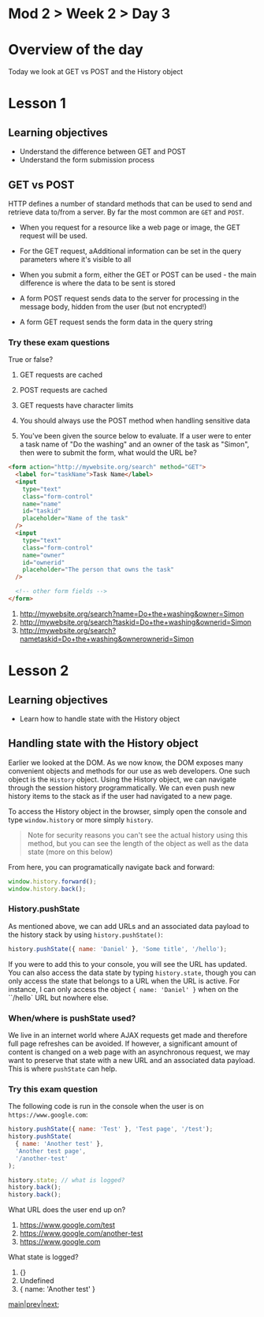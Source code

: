 # Mod 2 > Week 2 > Day 3

# Overview of the day

Today we look at GET vs POST and the History object

# Lesson 1

## Learning objectives

- Understand the difference between GET and POST
- Understand the form submission process

## GET vs POST

HTTP defines a number of standard methods that can be used to send and retrieve data to/from a server. By far the most common are `GET` and `POST`.

- When you request for a resource like a web page or image, the GET request will be used.

- For the GET request, aAdditional information can be set in the query parameters where it's visible to all

- When you submit a form, either the GET or POST can be used - the main difference is where the data to be sent is stored

- A form POST request sends data to the server for processing in the message body, hidden from the user (but not encrypted!)

- A form GET request sends the form data in the query string

### Try these exam questions

True or false?

1. GET requests are cached
2. POST requests are cached
3. GET requests have character limits
4. You should always use the POST method when handling sensitive data

5. You've been given the source below to evaluate. If a user were to enter a task name of "Do the washing" and an owner of the task as "Simon", then were to submit the form, what would the URL be?

```html
<form action="http://mywebsite.org/search" method="GET">
  <label for="taskName">Task Name</label>
  <input
    type="text"
    class="form-control"
    name="name"
    id="taskid"
    placeholder="Name of the task"
  />
  <input
    type="text"
    class="form-control"
    name="owner"
    id="ownerid"
    placeholder="The person that owns the task"
  />

  <!-- other form fields -->
</form>
```

1. http://mywebsite.org/search?name=Do+the+washing&owner=Simon
2. http://mywebsite.org/search?taskid=Do+the+washing&ownerid=Simon
3. http://mywebsite.org/search?nametaskid=Do+the+washing&ownerownerid=Simon

# Lesson 2

## Learning objectives

- Learn how to handle state with the History object

## Handling state with the History object

Earlier we looked at the DOM. As we now know, the DOM exposes many convenient objects and methods for our use as web developers. One such object is the `History` object. Using the History object, we can navigate through the session history programmatically. We can even push new history items to the stack as if the user had navigated to a new page.

To access the History object in the browser, simply open the console and type `window.history` or more simply `history`.

> Note for security reasons you can't see the actual history using this method, but you can see the length of the object as well as the data state (more on this below)

From here, you can programatically navigate back and forward:

```javascript
window.history.forward();
window.history.back();
```

### History.pushState

As mentioned above, we can add URLs and an associated data payload to the history stack by using `history.pushState()`:

```javascript
history.pushState({ name: 'Daniel' }, 'Some title', '/hello');
```

If you were to add this to your console, you will see the URL has updated. You can also access the data state by typing `history.state`, though you can only access the state that belongs to a URL when the URL is active. For instance, I can only access the object `{ name: 'Daniel' }` when on the ``/hello` URL but nowhere else.

### When/where is pushState used?

We live in an internet world where AJAX requests get made and therefore full page refreshes can be avoided. If however, a significant amount of content is changed on a web page with an asynchronous request, we may want to preserve that state with a new URL and an associated data payload. This is where `pushState` can help.

### Try this exam question

The following code is run in the console when the user is on `https://www.google.com`:

```javascript
history.pushState({ name: 'Test' }, 'Test page', '/test');
history.pushState(
  { name: 'Another test' },
  'Another test page',
  '/another-test'
);

history.state; // what is logged?
history.back();
history.back();
```

What URL does the user end up on?

1. https://www.google.com/test
2. https://www.google.com/another-test
3. https://www.google.com

What state is logged?

1. {}
2. Undefined
3. { name: 'Another test' }

[main](/swe)|[prev](/swe/mod2/wk2/day2.html)|[next](/swe/mod2/wk2/day4.html);
